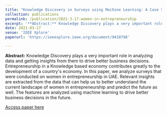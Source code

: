 ```yaml
---
title: "Knowledge Discovery in Surveys using Machine Learning: A Case Study of Women in Entrepreneurship in UAE"
collection: publications
permalink: /publication/2021-3-17-women-in-entrepreneurship
excerpt: '**Abstract:** Knowledge Discovery plays a very important role in analyzing data and getting insights from them to drive better business decisions. Entrepreneurship in a Knowledge based economy contributes greatly to the development of a country's economy. In this paper, we analyze surveys that were conducted on women in entrepreneurship in UAE. Relevant insights are extracted from the data that can help us to better understand the current landscape of women in entrepreneurship and predict the future as well. The features are analyzed using machine learning to drive better business decisions in the future.'
date: 2021-03-17
venue: 'IEEE Xplore'
paperurl: 'https://ieeexplore.ieee.org/document/9410798'

---
```

**Abstract:** Knowledge Discovery plays a very important role in analyzing data and getting insights from them to drive better business decisions. Entrepreneurship in a Knowledge based economy contributes greatly to the development of a country's economy. In this paper, we analyze surveys that were conducted on women in entrepreneurship in UAE. Relevant insights are extracted from the data that can help us to better understand the current landscape of women in entrepreneurship and predict the future as well. The features are analyzed using machine learning to drive better business decisions in the future.

[Access paper here](https://ieeexplore.ieee.org/document/9410798)  